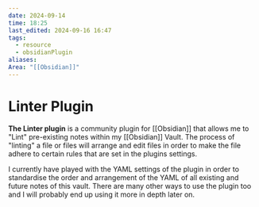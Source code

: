 ```yaml
---
date: 2024-09-14
time: 18:25
last_edited: 2024-09-16 16:47
tags:
  - resource
  - obsidianPlugin
aliases: 
Area: "[[Obsidian]]"
---
```

# Linter Plugin
**The Linter plugin** is a community plugin for [[Obsidian]] that allows me to "Lint" pre-existing notes within my [[Obsidian]] Vault. The process of "linting" a file or files will arrange and edit files in order to make the file adhere to certain rules that are set in the plugins settings.

I currently have played with the YAML settings of the plugin in order to standardise the order and arrangement of the YAML of all existing and future notes of this vault.
There are many other ways to use the plugin too and I will probably end up using it more in depth later on.
